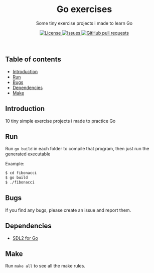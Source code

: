 <p align="center">
	<h1 align="center">Go exercises</h2>
	<p align="center">Some tiny exercise projects i made to learn Go</p>
</p>
<p align="center">
	<a href="./LICENSE">
		<img alt="License" src="https://img.shields.io/badge/license-GPL-blue?color=7aca00"/>
	</a>
	<a href="https://github.com/LordOfTrident/go-exercises/issues">
		<img alt="Issues" src="https://img.shields.io/github/issues/LordOfTrident/go-exercises?color=0088ff"/>
	</a>
	<a href="https://github.com/LordOfTrident/go-exercises/pulls">
		<img alt="GitHub pull requests" src="https://img.shields.io/github/issues-pr/LordOfTrident/go-exercises?color=0088ff"/>
	</a>
	<br><br><br>
</p>

## Table of contents
* [Introduction](#introduction)
* [Run](#run)
* [Bugs](#bugs)
* [Dependencies](#dependencies)
* [Make](#make)

## Introduction
10 tiny simple exercise projects i made to practice Go

## Run
Run `go build` in each folder to compile that program, then just run the generated executable

Example:
```sh
$ cd fibonacci
$ go build
$ ./fibonacci
```

## Bugs
If you find any bugs, please create an issue and report them.

## Dependencies
- [SDL2 for Go](https://github.com/veandco/go-sdl2)

## Make
Run `make all` to see all the make rules.
